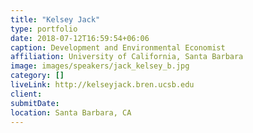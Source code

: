 ```yaml
---
title: "Kelsey Jack"
type: portfolio
date: 2018-07-12T16:59:54+06:06
caption: Development and Environmental Economist
affiliation: University of California, Santa Barbara
image: images/speakers/jack_kelsey_b.jpg
category: []
liveLink: http://kelseyjack.bren.ucsb.edu
client:
submitDate:
location: Santa Barbara, CA
---
```

